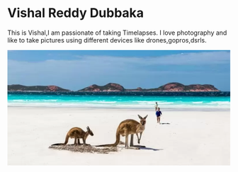 # Vishal Reddy Dubbaka

This is Vishal,I am passionate of taking Timelapses. I love photography and like to take pictures using different devices like drones,gopros,dsrls. 

![image](https://github.com/Vishaldubbaka/assignment2-Dubbaka/blob/main/Capture.PNG)